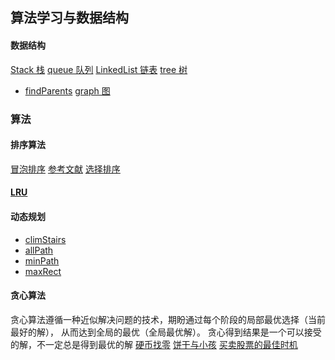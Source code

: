 ## 算法学习与数据结构

#### 数据结构
[Stack 栈](./structer/stack.md)
[queue 队列](./structer/queue.md)
[LinkedList 链表](./structer/LinkedList.md)
[tree 树](./structer/tree.md)
  - [findParents](./yiti/findParents.js)
[graph 图](./structer/graph.md)
### 算法
#### 排序算法
[冒泡排序](./sort/bubble-sort.js)
  [参考文献](https://www.jianshu.com/p/eb191e4b2bc1)
[选择排序](./sort/selection-sort.js)

#### [LRU](./LRU.js)

#### 动态规划
- [climStairs](./dynamic/climStairs.js)
- [allPath](./dynamic/allPath.js)
- [minPath](./dynamic/minPath.js)
- [maxRect](./yiti/maxRect.js)

#### 贪心算法
贪心算法遵循一种近似解决问题的技术，期盼通过每个阶段的局部最优选择（当前最好的解），
从而达到全局的最优（全局最优解）。
贪心得到结果是一个可以接受的解，不一定总是得到最优的解
[硬币找零](./greedy/coin.js)
[饼干与小孩](./greedy/cookie.js)
[买卖股票的最佳时机](./greedy/shares.js)
